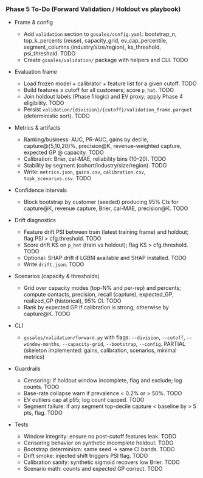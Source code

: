 ### Phase 5 To-Do (Forward Validation / Holdout vs playbook)

- Frame & config
  - Add `validation` section to `gosales/config.yaml`: bootstrap_n, top_k_percents (reuse), capacity_grid, ev_cap_percentile, segment_columns (industry/size/region), ks_threshold, psi_threshold. TODO
  - Create `gosales/validation/` package with helpers and CLI. TODO

- Evaluation frame
  - Load frozen model + calibrator + feature list for a given cutoff. TODO
  - Build features ≤ cutoff for all customers; score `p_hat`. TODO
  - Join holdout labels (Phase 1 logic) and EV proxy; apply Phase 4 eligibility. TODO
  - Persist `validation/{division}/{cutoff}/validation_frame.parquet` (deterministic sort). TODO

- Metrics & artifacts
  - Ranking/business: AUC, PR-AUC, gains by decile, capture@{5,10,20}%, precision@K, revenue-weighted capture, expected GP @ capacity. TODO
  - Calibration: Brier, cal-MAE, reliability bins (10–20). TODO
  - Stability by segment (cohort/industry/size/region). TODO
  - Write: `metrics.json`, `gains.csv`, `calibration.csv`, `topk_scenarios.csv`. TODO

- Confidence intervals
  - Block bootstrap by customer (seeded) producing 95% CIs for capture@K, revenue capture, Brier, cal-MAE, precision@K. TODO

- Drift diagnostics
  - Feature drift PSI between train (latest training frame) and holdout; flag PSI > cfg.threshold. TODO
  - Score drift KS on `p_hat` (train vs holdout); flag KS > cfg.threshold. TODO
  - Optional: SHAP drift if LGBM available and SHAP installed. TODO
  - Write `drift.json`. TODO

- Scenarios (capacity & thresholds)
  - Grid over capacity modes (top-N% and per-rep) and percents; compute contacts, precision, recall (capture), expected_GP, realized_GP (historical), 95% CI. TODO
  - Rank by expected GP if calibration is strong; otherwise by capture@K. TODO

- CLI
  - `gosales/validation/forward.py` with flags: `--division`, `--cutoff`, `--window-months`, `--capacity-grid`, `--bootstrap`, `--config`. PARTIAL (skeleton implemented: gains, calibration, scenarios, minimal metrics)

- Guardrails
  - Censoring: if holdout window incomplete, flag and exclude; log counts. TODO
  - Base-rate collapse warn if prevalence < 0.2% or > 50%. TODO
  - EV outliers cap at p95; log count capped. TODO
  - Segment failure: if any segment top-decile capture < baseline by > 5 pts, flag. TODO

- Tests
  - Window integrity: ensure no post-cutoff features leak. TODO
  - Censoring behavior on synthetic incomplete holdout. TODO
  - Bootstrap determinism: same seed → same CI bands. TODO
  - Drift smoke: injected shift triggers PSI flag. TODO
  - Calibration sanity: synthetic sigmoid recovers low Brier. TODO
  - Scenario math: counts and expected GP correct. TODO


